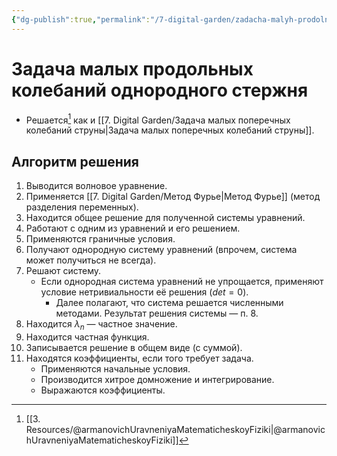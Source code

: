 ```yaml
---
{"dg-publish":true,"permalink":"/7-digital-garden/zadacha-malyh-prodolnyh-kolebanij-odnorodnogo-sterzhnya/","dgHomeLink":true,"dgPassFrontmatter":false}
---
```



# Задача малых продольных колебаний однородного стержня

- Решается[^1] как и [[7. Digital Garden/Задача малых поперечных колебаний струны|Задача малых поперечных колебаний струны]].

## Алгоритм решения

1. Выводится волновое уравнение.
2. Применяется [[7. Digital Garden/Метод Фурье|Метод Фурье]] (метод разделения переменных).
3. Находится общее решение для полученной системы уравнений.
4. Работают с одним из уравнений и его решением.
5. Применяются граничные условия.
6. Получают однородную систему уравнений (впрочем, система может получиться не всегда).
7. Решают систему.
	- Если однородная система уравнений не упрощается, применяют условие нетривиальности её решения ($det=0$).
		- Далее полагают, что система решается численными методами. Результат решения системы — п. 8.
8. Находится $\lambda_n$ — частное значение.
9. Находится частная функция.
10. Записывается решение в общем виде (с суммой).
11. Находятся коэффициенты, если того требует задача.
	- Применяются начальные условия.
	- Производится хитрое домножение и интегрирование.
	- Выражаются коэффициенты.

[^1]: [[3. Resources/@armanovichUravneniyaMatematicheskoyFiziki|@armanovichUravneniyaMatematicheskoyFiziki]]